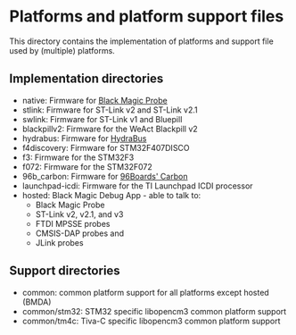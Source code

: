 # Platforms and platform support files

This directory contains the implementation of platforms and support file
used by (multiple) platforms.

## Implementation directories

* native: Firmware for [Black Magic Probe](https://1bitsquared.com/products/black-magic-probe)
* stlink: Firmware for ST-Link v2 and ST-Link v2.1
* swlink:  Firmware for ST-Link v1 and Bluepill
* blackpillv2: Firmware for the WeAct Blackpill v2
* hydrabus:  Firmware for [HydraBus](https://hydrabus.com/)
* f4discovery: Firmware for STM32F407DISCO
* f3: Firmware for the STM32F3
* f072: Firmware for the STM32F072
* 96b_carbon: Firmware for [96Boards' Carbon](https://www.96boards.org/product/carbon/)
* launchpad-icdi: Firmware for the TI Launchpad ICDI processor
* hosted: Black Magic Debug App - able to talk to:
  * Black Magic Probe
  * ST-Link v2, v2.1, and v3
  * FTDI MPSSE probes
  * CMSIS-DAP probes and
  * JLink probes

## Support directories

* common: common platform support for all platforms except hosted (BMDA)
* common/stm32: STM32 specific libopencm3 common platform support
* common/tm4c: Tiva-C specific libopencm3 common platform support
